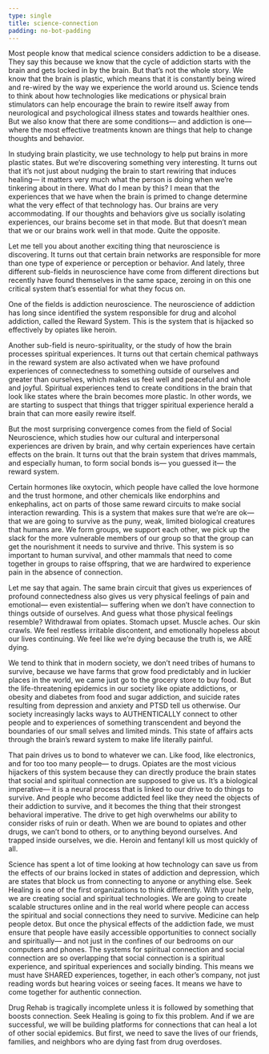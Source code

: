 ```yaml
---
type: single
title: science-connection
padding: no-bot-padding
---
```


Most people know that medical science considers addiction to be a disease. They say this because we know that the cycle of addiction starts with the brain and gets locked in by the brain. But that’s not the whole story. We know that the brain is plastic, which means that it is constantly being wired and re-wired by the way we experience the world around us. Science tends to think about how technologies like medications or physical brain stimulators can help encourage the brain to rewire itself away from neurological and psychological illness states and towards healthier ones. But we also know that there are some conditions— and addiction is one— where the most effective treatments known are things that help to change thoughts and behavior.

In studying brain plasticity, we use technology to help put brains in more plastic states. But we’re discovering something very interesting. It turns out that it’s not just about nudging the brain to start rewiring that induces healing— it matters very much what the person is doing when we’re tinkering about in there. What do I mean by this? I mean that the experiences that we have when the brain is primed to change determine what the very effect of that technology has. Our brains are very accommodating. If our thoughts and behaviors give us socially isolating experiences, our brains become set in that mode. But that doesn’t mean that we or our brains work well in that mode. Quite the opposite.

Let me tell you about another exciting thing that neuroscience is discovering. It turns out that certain brain networks are responsible for more than one type of experience or perception or behavior. And lately, three different sub-fields in neuroscience have come from different directions but recently have found themselves in the same space, zeroing in on this one critical system that’s essential for what they focus on.

One of the fields is addiction neuroscience. The neuroscience of addiction has long since identified the system responsible for drug and alcohol addiction, called the Reward System. This is the system that is hijacked so effectively by opiates like heroin.

Another sub-field is neuro-spirituality, or the study of how the brain processes spiritual experiences. It turns out that certain chemical pathways in the reward system are also activated when we have profound experiences of connectedness to something outside of ourselves and greater than ourselves, which makes us feel well and peaceful and whole and joyful. Spiritual experiences tend to create conditions in the brain that look like states where the brain becomes more plastic. In other words, we are starting to suspect that things that trigger spiritual experience herald a brain that can more easily rewire itself.

But the most surprising convergence comes from the field of Social Neuroscience, which studies how our cultural and interpersonal experiences are driven by brain, and why certain experiences have certain effects on the brain. It turns out that the brain system that drives mammals, and especially human, to form social bonds is— you guessed it— the reward system.

Certain hormones like oxytocin, which people have called the love hormone and the trust hormone, and other chemicals like endorphins and enkephalins, act on parts of those same reward circuits to make social interaction rewarding. This is a system that makes sure that we’re are ok— that we are going to survive as the puny, weak, limited biological creatures that humans are. We form groups, we support each other, we pick up the slack for the more vulnerable members of our group so that the group can get the nourishment it needs to survive and thrive. This system is so important to human survival, and other mammals that need to come together in groups to raise offspring, that we are hardwired to experience pain in the absence of connection.

Let me say that again. The same brain circuit that gives us experiences of profound connectedness also gives us very physical feelings of pain and emotional— even existential— suffering when we don’t have connection to things outside of ourselves. And guess what those physical feelings resemble? Withdrawal from opiates. Stomach upset. Muscle aches. Our skin crawls. We feel restless irritable discontent, and emotionally hopeless about our lives continuing. We feel like we’re dying because the truth is, we ARE dying.

We tend to think that in modern society, we don’t need tribes of humans to survive, because we have farms that grow food predictably and in luckier places in the world, we came just go to the grocery store to buy food. But the life-threatening epidemics in our society like opiate addictions, or obesity and diabetes from food and sugar addiction, and suicide rates resulting from depression and anxiety and PTSD tell us otherwise. Our society increasingly lacks ways to AUTHENTICALLY connect to other people and to experiences of something transcendent and beyond the boundaries of our small selves and limited minds. This state of affairs acts through the brain’s reward system to make life literally painful.

That pain drives us to bond to whatever we can. Like food, like electronics, and for too too many people— to drugs. Opiates are the most vicious hijackers of this system because they can directly produce the brain states that social and spiritual connection are supposed to give us. It’s a biological imperative— it is a neural process that is linked to our drive to do things to survive. And people who become addicted feel like they need the objects of their addiction to survive, and it becomes the thing that their strongest behavioral imperative. The drive to get high overwhelms our ability to consider risks of ruin or death. When we are bound to opiates and other drugs, we can’t bond to others, or to anything beyond ourselves. And trapped inside ourselves, we die. Heroin and fentanyl kill us most quickly of all.

Science has spent a lot of time looking at how technology can save us from the effects of our brains locked in states of addiction and depression, which are states that block us from connecting to anyone or anything else. Seek Healing is one of the first organizations to think differently. With your help, we are creating social and spiritual technologies. We are going to create scalable structures online and in the real world where people can access the spiritual and social connections they need to survive. Medicine can help people detox. But once the physical effects of the addiction fade, we must ensure that people have easily accessible opportunities to connect socially and spiritually— and not just in the confines of our bedrooms on our computers and phones. The systems for spiritual connection and social connection are so overlapping that social connection is a spiritual experience, and spiritual experiences and socially binding. This means we must have SHARED experiences, together, in each other’s company, not just reading words but hearing voices or seeing faces. It means we have to come together for authentic connection.

Drug Rehab is tragically incomplete unless it is followed by something that boosts connection. Seek Healing is going to fix this problem. And if we are successful, we will be building platforms for connections that can heal a lot of other social epidemics. But first, we need to save the lives of our friends, families, and neighbors who are dying fast from drug overdoses.